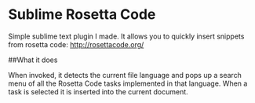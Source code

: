 # Sublime Rosetta Code

Simple sublime text plugin I made. It allows you to quickly insert snippets from rosetta code:
http://rosettacode.org/

##What it does

When invoked, it detects the current file language and pops up a search menu of all the Rosetta Code tasks implemented in that language.
When a task is selected it is inserted into the current document.